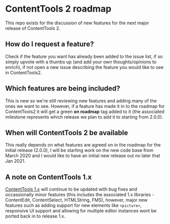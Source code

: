 # ContentTools 2 roadmap

This repo exists for the discussion of new features for the next major release of ContentTools 2. 

## How do I request a feature?

Check if the feature you want has already been added to the issue list, if so simply upvote with a thumbs up (and add your own thoughts/opinions to enrich), if not open a new issue describing the feature you would like to see in ContentTools2.

## Which features are being included?

This is new so we're still reviewing new features and adding many of the ones we want to see. However, if a feature has made it in to the roadmap for ContentTools2 it will get a green **on roadmap** tag added to it (the associated milestone represents which release we plan to add it to starting from 2.0.0).

## When will ContentTools 2 be available

This really depends on what features are agreed on in the roadmap for the initial release (2.0.0), I will be starting work on the new code base from March 2020 and I would like to have an initial new release out no later that Jan 2021.

## A note on ContentTools 1.x

[ContentTools 1.x](https://github.com/GetmeUK/ContentTools) will continue to be updated with bug fixes and occassionally minor features (this includes the associated 1.x libraries - ContentEdit, ContentSelect, HTMLString, FMS), however, major new features such as adding support for new elements like `<picture>`, responsive UI support and allowing for multiple editor instances wont be ported back in to release 1.x.
